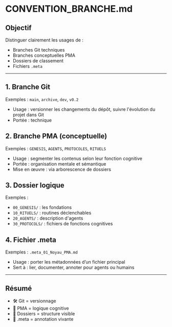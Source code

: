 # CONVENTION_BRANCHE.md

## Objectif

Distinguer clairement les usages de :
- Branches Git techniques
- Branches conceptuelles PMA
- Dossiers de classement
- Fichiers `.meta`

---

## 1. Branche Git

Exemples : `main`, `archive`, `dev`, `v0.2`
- Usage : versionner les changements du dépôt, suivre l'évolution du projet dans Git
- Portée : technique

## 2. Branche PMA (conceptuelle)

Exemples : `GENESIS`, `AGENTS`, `PROTOCOLES`, `RITUELS`
- Usage : segmenter les contenus selon leur fonction cognitive
- Portée : organisation mentale et sémantique
- Mise en œuvre : via arborescence de dossiers

## 3. Dossier logique

Exemples :
- `00_GENESIS/` : les fondations
- `10_RITUELS/` : routines déclenchables
- `20_AGENTS/` : description d'agents
- `30_PROTOCOLS/` : fichiers de fonctions cognitives

## 4. Fichier .meta

Exemples : `.meta_01_Noyau_PMA.md`
- Usage : porter les métadonnées d’un fichier principal
- Sert à : lier, documenter, annoter pour agents ou humains

---

## Résumé

- 🛠️ Git = versionnage
- 🧠 PMA = logique cognitive
- 📂 Dossiers = structure visible
- 🧾 .meta = annotation vivante
